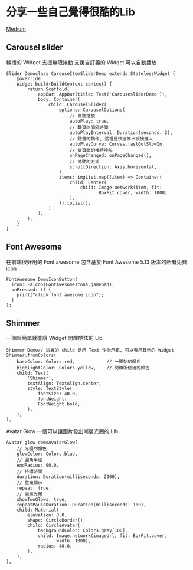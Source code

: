 分享一些自己覺得很酷的Lib
=====================

[Medium](https://medium.com/@katelin013/flutter123-%E5%B9%BE%E5%80%8B%E5%BE%88%E9%85%B7%E7%9A%84-library-%E8%AE%93%E4%BD%A0%E7%9A%84-app-%E6%9B%B4%E5%8A%A0%E6%BC%82%E4%BA%AE-5fe2c02b01a3 "link")

Carousel slider
---------------
輪播的 Widget
支援無限捲動
支援自訂義的 Widget
可以自動播放

```
Slider Democlass CarouseItemSliderDemo extends StatelessWidget {
    @override
    Widget build(BuildContext context) {
        return Scaffold(
            appBar: AppBar(title: Text('CarousesliderDemo')),
            body: Container(
                child: CarouselSlider(
                    options: CarouselOptions(
                        // 自動播放
                        autoPlay: true,
                        // 翻頁的間隔時間
                        autoPlayInterval: Duration(seconds: 2),
                        // 動畫的動作, 這裡是快速推出緩慢進入
                        autoPlayCurve: Curves.fastOutSlowIn,
                        // 當頁面切換時呼叫
                        onPageChanged: onPageChanged(),
                        // 捲動的方式
                        scrollDirection: Axis.horizontal,
                    ),
                    items: imgList.map((item) => Container(
                        child: Center(
                            child: Image.network(item, fit:
                                   BoxFit.cover, width: 1000)
                        ),
                    )).toList(),
                )
            ),
        );
    }
}
```

Font Awesome
------------
在前端很好用的 Font awesome
包含基於 Font Awesome 5.13 版本的所有免費 icon

```
FontAwesome DemoIconButton(
  icon: FaIcon(FontAwesomeIcons.gamepad),
  onPressed: () {
    print("click font awesome icon");
  }
);
```

Shimmer
-------
一個很簡單就能讓 Widget 閃爍酷炫的 Lib

```
Shimmer Demo// 這裏的 child 是用 Text 作為示範, 可以套用其他的 Widget
Shimmer.fromColors(
    baseColor: Colors.red,            // 一開始的顏色
    highlightColor: Colors.yellow,    // 閃爍所使用的顏色
    child: Text(
        'Shimmer',
        textAlign: TextAlign.center,
        style: TextStyle(
            fontSize: 40.0,
            fontWeight:
            FontWeight.bold,
        ),
    ),
),
```

Avatar Glow
一個可以讓圖片發出漸層光圈的 Lib

```
Avatar glow demoAvatarGlow(
    // 光圈的顏色
    glowColor: Colors.blue,
    // 圓角半徑
    endRadius: 90.0,
    // 持續時間
    duration: Duration(milliseconds: 2000),
    // 重複顯示
    repeat: true,
    // 兩層光圈
    showTwoGlows: true,
    repeatPauseDuration: Duration(milliseconds: 100),
    child: Material(
        elevation: 8.0,
        shape: CircleBorder(),
        child: CircleAvatar(
            backgroundColor: Colors.grey[100],
            child: Image.network(imageUrl, fit: BoxFit.cover,
                   width: 1000),
            radius: 40.0,
        ),
    ),
),
```
